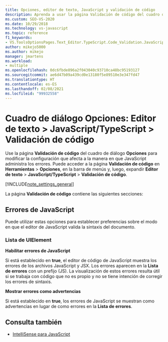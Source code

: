 ```yaml
---
title: Opciones, editor de texto, JavaScript y validación de código
description: Aprenda a usar la página Validación de código del cuadro de diálogo Opciones para modificar la configuración que afecta a la manera en que JavaScript administra los errores.
ms.custom: SEO-VS-2020
ms.date: 10/29/2018
ms.technology: vs-javascript
ms.topic: reference
f1_keywords:
- VS.ToolsOptionsPages.Text_Editor.TypeScript.Code_Validation.JavaScript_Errors
author: mikejo5000
ms.author: mikejo
manager: jmartens
ms.workload:
- multiple
ms.openlocfilehash: 0dc6fbde896a2f043040c93710ca48bc95193127
ms.sourcegitcommit: ae6d47b09a439cd0e13180f5e89510e3e347fd47
ms.translationtype: HT
ms.contentlocale: es-ES
ms.lasthandoff: 02/08/2021
ms.locfileid: "99932558"
---
```

# <a name="options-dialog-box-text-editor--javascripttypescript--code-validation"></a>Cuadro de diálogo Opciones: Editor de texto \> JavaScript/TypeScript \> Validación de código

Use la página **Validación de código** del cuadro de diálogo **Opciones** para modificar la configuración que afecta a la manera en que JavaScript administra los errores. Puede acceder a la página **Validación de código** en **Herramientas** > **Opciones**, en la barra de menús y, luego, expandir **Editor de texto** > **JavaScript/TypeScript** > **Validación de código**.

[!INCLUDE[note_settings_general](../../data-tools/includes/note_settings_general_md.md)]

La página **Validación de código** contiene las siguientes secciones:

## <a name="javascript-errors"></a>Errores de JavaScript

Puede utilizar estas opciones para establecer preferencias sobre el modo en que el editor de JavaScript valida la sintaxis del documento.

### <a name="uielement-list"></a>Lista de UIElement

**Habilitar errores de JavaScript**

Si está establecido en **true**, el editor de código de JavaScript muestra los errores de los archivos JavaScript y JSX. Los errores aparecen en la **Lista de errores** con un prefijo (JS). La visualización de estos errores resulta útil si se trabaja con código que no es propio y no se tiene intención de corregir los errores de sintaxis.

**Mostrar errores como advertencias**

Si está establecido en **true**, los errores de JavaScript se muestran como advertencias en lugar de como errores en la **Lista de errores**.

## <a name="see-also"></a>Consulta también

- [IntelliSense para JavaScript](../../ide/javascript-intellisense.md)